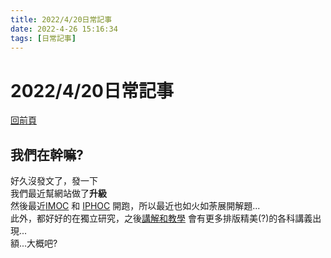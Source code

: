 ```yaml
---
title: 2022/4/20日常記事
date: 2022-4-26 15:16:34
tags: [日常記事]
---
```

# 2022/4/20日常記事  
[回前頁](https://sggsdatafornehs.github.io/post/daily/index)  
## 我們在幹嘛?   
好久沒發文了，發一下  
我們最近幫網站做了**升級**  
然後最近[IMOC](https://imocamp.github.io/signup.html) 和 [IPHOC](https://iphoc.blogspot.com/) 開跑，所以最近也如火如荼展開解題...  
此外，都好好的在獨立研究，之後[講解和教學](https://sggsdatafornehs.github.io/upgradeweb/about.html) 會有更多排版精美(?)的各科講義出現...  
額...大概吧?  
